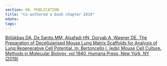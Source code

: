 ```yaml
---
section: 04. PUBLICATION
title: "Co-authored a book chapter 2019"
edate: 
tags:
---
```


[Bölükbas DA, De Santis MM, Alsafadi HN, Doryab A, Wagner DE. The Preparation of Decellularised Mouse Lung Matrix Scaffolds for Analysis of Lung Regenerative Cell Potential. In: Bertoncello I. (eds) Mouse Cell Culture. Methods in Molecular Biology, vol 1940. Humana Press, New York, NY (2019)](https://link.springer.com/protocol/10.1007/978-1-4939-9086-3_20)